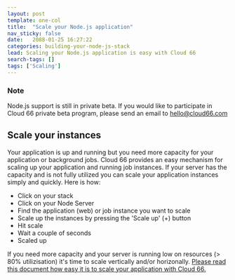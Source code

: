 ```yaml
---
layout: post
template: one-col
title:  "Scale your Node.js application"
nav_sticky: false
date:   2088-01-25 16:27:22
categories: building-your-node-js-stack
lead: Scaling your Node.js application is easy with Cloud 66
search-tags: []
tags: ['Scaling']
---
```


<div class="notice notice-warning">
	<h3>Note</h3>
    <p>Node.js support is still in private beta. If you would like to participate in Cloud 66 private beta program, please send an email to <a href="mailto:hello@cloud66.com">hello@cloud66.com</a></p>
</div>

<h2> Scale your instances </h2>

Your application is up and running but you need more capacity for your application or background jobs. Cloud 66 provides an easy mechanism for scaling up your application and running job instances. If your server has the capacity and is not fully utilized you can scale your application instances simply and quickly. Here is how:

<ul>
<li> Click on your stack </li>
<li> Click on your Node Server </li>
<li> Find the application (web) or job instance you want to scale</li>
<li> Scale up the instances by pressing the 'Scale up' (+) button</li>
<li> Hit scale </li>
<li> Wait a couple of seconds </li>
<li> Scaled up </li>
</ul>

If you need more capacity and your server is running low on resources (> 80% utilizisation) it's time to scale vertically and/or horizonally. <a href="/managing-your-stack/scaling">Please read this document how easy it is to scale your application with Cloud 66.</a>
